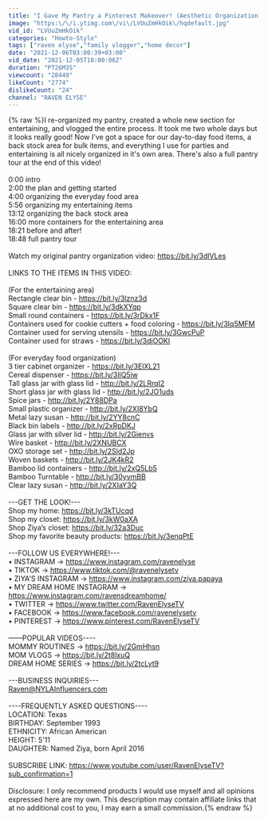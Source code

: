 ```yaml
---
title: "I Gave My Pantry a Pinterest Makeover! (Aesthetic Organization)"
image: "https:\/\/i.ytimg.com\/vi\/LVUuZmHkOik\/hqdefault.jpg"
vid_id: "LVUuZmHkOik"
categories: "Howto-Style"
tags: ["raven elyse","family vlogger","home decor"]
date: "2021-12-06T03:00:39+03:00"
vid_date: "2021-12-05T18:00:06Z"
duration: "PT26M3S"
viewcount: "28449"
likeCount: "2774"
dislikeCount: "24"
channel: "RAVEN ELYSE"
---
```

{% raw %}I re-organized my pantry, created a whole new section for entertaining, and vlogged the entire process. It took me two whole days but it looks really good! Now I've got a space for our day-to-day food items, a back stock area for bulk items, and everything I use for parties and entertaining is all nicely organized in it's own area. There's also a full pantry tour at the end of this video!<br /><br />0:00 intro<br />2:00 the plan and getting started<br />4:00 organizing the everyday food area<br />5:56 organizing my entertaining items<br />13:12 organizing the back stock area<br />16:00 more containers for the entertaining area<br />18:21 before and after!<br />18:48 full pantry tour<br /><br />Watch my original pantry organization video: <a rel="nofollow" target="blank" href="https://bit.ly/3dlVLes">https://bit.ly/3dlVLes</a><br /><br />LINKS TO THE ITEMS IN THIS VIDEO:<br /><br />(For the entertaining area)<br />Rectangle clear bin - <a rel="nofollow" target="blank" href="https://bit.ly/3lznz3d">https://bit.ly/3lznz3d</a><br />Square clear bin - <a rel="nofollow" target="blank" href="https://bit.ly/3dkXYqp">https://bit.ly/3dkXYqp</a><br />Small round containers - <a rel="nofollow" target="blank" href="https://bit.ly/3rDkx1F">https://bit.ly/3rDkx1F</a><br />Containers used for cookie cutters + food coloring - <a rel="nofollow" target="blank" href="https://bit.ly/3Iq5MFM">https://bit.ly/3Iq5MFM</a><br />Container used for serving utensils - <a rel="nofollow" target="blank" href="https://bit.ly/3GwcPuP">https://bit.ly/3GwcPuP</a><br />Container used for straws - <a rel="nofollow" target="blank" href="https://bit.ly/3djOOKI">https://bit.ly/3djOOKI</a><br /><br />(For everyday food organization)<br />3 tier cabinet organizer - <a rel="nofollow" target="blank" href="https://bit.ly/3ElXL21">https://bit.ly/3ElXL21</a><br />Cereal dispenser - <a rel="nofollow" target="blank" href="https://bit.ly/3IlQ5iw">https://bit.ly/3IlQ5iw</a><br />Tall glass jar with glass lid - <a rel="nofollow" target="blank" href="http://bit.ly/2LRrqI2">http://bit.ly/2LRrqI2</a><br />Short glass jar with glass lid - <a rel="nofollow" target="blank" href="http://bit.ly/2JO1uds">http://bit.ly/2JO1uds</a><br />Spice jars - <a rel="nofollow" target="blank" href="http://bit.ly/2Y88DPa">http://bit.ly/2Y88DPa</a><br />Small plastic organizer - <a rel="nofollow" target="blank" href="http://bit.ly/2XI8YbQ">http://bit.ly/2XI8YbQ</a><br />Metal lazy susan - <a rel="nofollow" target="blank" href="http://bit.ly/2YY8cnC">http://bit.ly/2YY8cnC</a><br />Black bin labels - <a rel="nofollow" target="blank" href="http://bit.ly/2xRpDKJ">http://bit.ly/2xRpDKJ</a><br />Glass jar with silver lid - <a rel="nofollow" target="blank" href="http://bit.ly/2Gienvs">http://bit.ly/2Gienvs</a><br />Wire basket - <a rel="nofollow" target="blank" href="http://bit.ly/2XNUBCX">http://bit.ly/2XNUBCX</a><br />OXO storage set - <a rel="nofollow" target="blank" href="http://bit.ly/2Sld2Jp">http://bit.ly/2Sld2Jp</a><br />Woven baskets - <a rel="nofollow" target="blank" href="http://bit.ly/2JK4kR2">http://bit.ly/2JK4kR2</a><br />Bamboo lid containers - <a rel="nofollow" target="blank" href="http://bit.ly/2xQ5Lb5">http://bit.ly/2xQ5Lb5</a><br />Bamboo Turntable - <a rel="nofollow" target="blank" href="http://bit.ly/30yvmBB">http://bit.ly/30yvmBB</a><br />Clear lazy susan - <a rel="nofollow" target="blank" href="http://bit.ly/2XIaY3Q">http://bit.ly/2XIaY3Q</a><br /><br />---GET THE LOOK!---<br />Shop my home: <a rel="nofollow" target="blank" href="https://bit.ly/3kTUcqd">https://bit.ly/3kTUcqd</a><br />Shop my closet: <a rel="nofollow" target="blank" href="https://bit.ly/3kW0aXA">https://bit.ly/3kW0aXA</a><br />Shop Ziya’s closet: <a rel="nofollow" target="blank" href="https://bit.ly/32a3Duc">https://bit.ly/32a3Duc</a><br />Shop my favorite beauty products: <a rel="nofollow" target="blank" href="https://bit.ly/3enqPtE">https://bit.ly/3enqPtE</a><br /> <br />---FOLLOW US EVERYWHERE!---<br />• INSTAGRAM → <a rel="nofollow" target="blank" href="https://www.instagram.com/ravenelyse">https://www.instagram.com/ravenelyse</a><br />• TIKTOK → <a rel="nofollow" target="blank" href="https://www.tiktok.com/@ravenelysetv">https://www.tiktok.com/@ravenelysetv</a><br />• ZIYA'S INSTAGRAM → <a rel="nofollow" target="blank" href="https://www.instagram.com/ziya.papaya">https://www.instagram.com/ziya.papaya</a><br />• MY DREAM HOME INSTAGRAM →  <a rel="nofollow" target="blank" href="https://www.instagram.com/ravensdreamhome/">https://www.instagram.com/ravensdreamhome/</a><br />• TWITTER → <a rel="nofollow" target="blank" href="https://www.twitter.com/RavenElyseTV">https://www.twitter.com/RavenElyseTV</a><br />• FACEBOOK → <a rel="nofollow" target="blank" href="https://www.facebook.com/ravenelysetv">https://www.facebook.com/ravenelysetv</a><br />• PINTEREST → <a rel="nofollow" target="blank" href="https://www.pinterest.com/RavenElyseTV">https://www.pinterest.com/RavenElyseTV</a><br /> <br />——POPULAR VIDEOS----<br />MOMMY ROUTINES → <a rel="nofollow" target="blank" href="https://bit.ly/2GmHhsn">https://bit.ly/2GmHhsn</a><br />MOM VLOGS → <a rel="nofollow" target="blank" href="https://bit.ly/2t8lxuQ">https://bit.ly/2t8lxuQ</a><br />DREAM HOME SERIES → <a rel="nofollow" target="blank" href="https://bit.ly/2tcLyt9">https://bit.ly/2tcLyt9</a><br /> <br />---BUSINESS INQUIRIES---<br />Raven@NYLAInfluencers.com<br /> <br />----FREQUENTLY ASKED QUESTIONS----<br />LOCATION: Texas<br />BIRTHDAY: September 1993<br />ETHNICITY: African American<br />HEIGHT: 5'11<br />DAUGHTER: Named Ziya, born April 2016 <br /><br />SUBSCRIBE LINK:  <a rel="nofollow" target="blank" href="https://www.youtube.com/user/RavenElyseTV?sub_confirmation=1">https://www.youtube.com/user/RavenElyseTV?sub_confirmation=1</a><br /><br />Disclosure: I only recommend products I would use myself and all opinions expressed here are my own. This description may contain affiliate links that at no additional cost to you, I may earn a small commission.{% endraw %}
